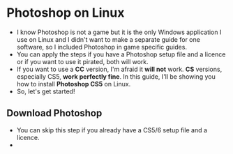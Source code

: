 # Photoshop on Linux
- I know Photoshop is not a game but it is the only Windows application I use on Linux and I didn't want to make a separate guide for one software, so I included Photoshop in game specific guides.
- You can apply the steps if you have a Photoshop setup file and a licence or if you want to use it pirated, both will work.
- If you want to use a **CC** version, I'm afraid it **will not** work. **CS** versions, especially CS5, **work perfectly fine**. In this guide, I'll be showing you how to install **Photoshop CS5** on Linux.
- So, let's get started!
## Download Photoshop
- You can skip this step if you already have a CS5/6 setup file and a licence.
- 
